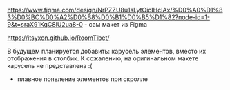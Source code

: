 https://www.figma.com/design/NrPZZU8u1sLytOicIHcIAx/%D0%A0%D1%83%D0%BC%D0%A2%D0%B8%D0%B1%D0%B5%D1%82?node-id=1-9&t=sraX91KqC8lU2ua8-0 - сам макет из Figma

https://itsyxon.github.io/RoomTibet/

В будущем планируется добавить: карусель элементов, вместо их отображения в столбик. К сожалению, на оригинальном макете карусель не представлена :(
+ плавное появление элементов при скролле
